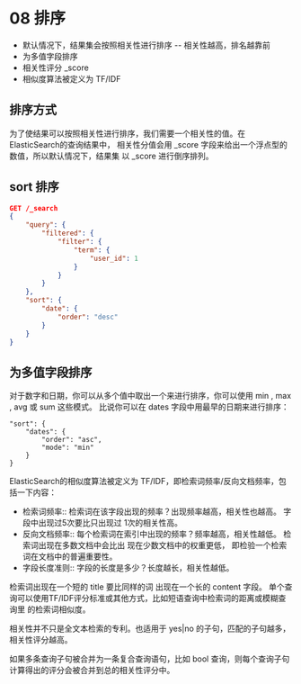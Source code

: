 # 08 排序

- 默认情况下，结果集会按照相关性进行排序 -- 相关性越高，排名越靠前
- 为多值字段排序
- 相关性评分  _score
- 相似度算法被定义为 TF/IDF


## 排序方式

为了使结果可以按照相关性进行排序，我们需要一个相关性的值。在ElasticSearch的查询结果中， 相关性分值会用 _score 字段来给出一个浮点型的数值，所以默认情况下，结果集 以 _score 进行倒序排列。

## sort 排序

```json
GET /_search
{
    "query": {
        "filtered": {
            "filter": {
                "term": {
                    "user_id": 1
                }
            }
        }
    },
    "sort": {
        "date": {
            "order": "desc"
        }
    }
}
```

## 为多值字段排序

对于数字和日期，你可以从多个值中取出一个来进行排序，你可以使用 min , max , avg 或 sum 这些模式。 比说你可以在 dates 字段中用最早的日期来进行排序：
```
"sort": {
    "dates": {
        "order": "asc",
        "mode": "min"
    }
}
```

ElasticSearch的相似度算法被定义为 TF/IDF，即检索词频率/反向文档频率，包括一下内容：

- 检索词频率:: 检索词在该字段出现的频率？出现频率越高，相关性也越高。 字段中出现过5次要比只出现过 1次的相关性高。
- 反向文档频率:: 每个检索词在索引中出现的频率？频率越高，相关性越低。 检索词出现在多数文档中会比出 现在少数文档中的权重更低， 即检验一个检索词在文档中的普遍重要性。 
- 字段长度准则:: 字段的长度是多少？长度越长，相关性越低。 

检索词出现在一个短的 title 要比同样的词 出现在一个长的 content 字段。 
单个查询可以使用TF/IDF评分标准或其他方式，比如短语查询中检索词的距离或模糊查询里 的检索词相似度。 

相关性并不只是全文本检索的专利。也适用于 yes|no 的子句，匹配的子句越多，相关性评分越高。

如果多条查询子句被合并为一条复合查询语句，比如 bool 查询，则每个查询子句计算得出的评分会被合并到总的相关性评分中。